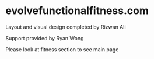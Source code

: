 # evolvefunctionalfitness.com
Layout and visual design completed by Rizwan Ali </p>
Support provided by Ryan Wong </p>
Please look at fitness section to see main page
